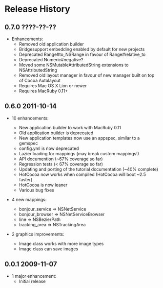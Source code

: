 # Release History

## 0.7.0 ????-??-??

* Enhancements:
  + Removed old application builder
  + Bridgesupport embedding enabled by default for new projects
  + Deprecated Range#to_NSRange in favour of Range#relative_to
  + Deprecated Numeric#negative?
  + Moved some NSMutableAttributedString extensions to NSAttributedString
  + Removed old layout manager in favour of new manager built on top of Cocoa Autolayout
  + Requires Mac OS X Lion or newer
  + Requires MacRuby 0.11+

## 0.6.0 2011-10-14

* 10 enhancements:
  + New application builder to work with MacRuby 0.11
  + Old application builder is deprecated
  + New application templates now use an appspec, similar to a gemspec
  + config.yml is now deprecated
  + Lazier loading for mappings (may break custom mappings!)
  + API documention (~67% coverage so far)
  + Regression tests (< 67% coverage so far)
  + Updating and porting of the tutorial documentation (~40% complete)
  + HotCocoa now works when compiled (HotCocoa will boot ~2.5 faster)
  + HotCocoa is now leaner
  + Various bug fixes

* 4 new mappings:
  + bonjour_service => NSNetService
  + bonjour_browser => NSNetServiceBrowser
  + line           => NSBezierPath
  + tracking_area  => NSTrackingArea

* 2 graphics improvements:
  + Image class works with more image types
  + Image class can save images

## 0.0.1 2009-11-07

* 1 major enhancement:
  + Initial release
